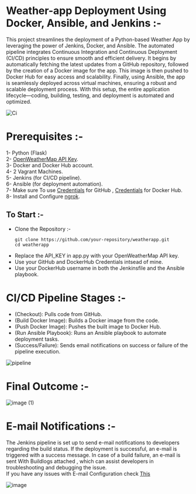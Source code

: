 # **Weather-app Deployment Using Docker, Ansible, and Jenkins :-**
This project streamlines the deployment of a Python-based Weather App by leveraging the power of Jenkins, Docker, and Ansible. The automated pipeline integrates Continuous Integration and Continuous Deployment (CI/CD) principles to ensure smooth and efficient delivery. It begins by automatically fetching the latest updates from a GitHub repository, followed by the creation of a Docker image for the app. This image is then pushed to Docker Hub for easy access and scalability. Finally, using Ansible, the app is seamlessly deployed across virtual machines, ensuring a robust and scalable deployment process. With this setup, the entire application lifecycle—coding, building, testing, and deployment is automated and optimized.

![Ci](https://github.com/user-attachments/assets/ebe1750e-cf9c-4fe2-aee0-550bf0c952fe)

# Prerequisites :-
1- Python (Flask)  
2- [OpenWeatherMap API Key](https://openweathermap.org/api/).  
3- Docker and Docker Hub account.  
4- 2 Vagrant Machines.  
5- Jenkins (for CI/CD pipeline).  
6- Ansible (for deployment automation).  
7- Make sure To use [Credentials](https://medium.com/@nikhil.nagarajappa/configuring-the-git-credentials-in-jenkins-4b584a797b45/) for GitHub , [Credentials](https://dzone.com/articles/building-docker-images-to-docker-hub-using-jenkins/) for Docker Hub.  
8- Install and Configure [ngrok](https://ngrok.com/docs/getting-started/).  
## To Start :-
- Clone the Repository :-
  ```
  git clone https://github.com/your-repository/weatherapp.git
  cd weatherapp
  ```
- Replace the API_KEY in app.py with your OpenWeatherMap API key.
- Use your GitHub and DockerHub Credentials intsead of mine. 
- Use your DockerHub username in both the Jenkinsfile and the Ansible playbook.    
# CI/CD Pipeline Stages :-  
- (Checkout): Pulls code from GitHub.
- (Build Docker Image): Builds a Docker image from the code.
- (Push Docker Image): Pushes the built image to Docker Hub.
- (Run Ansible Playbook): Runs an Ansible playbook to automate deployment tasks.
- (Success/Failure): Sends email notifications on success or failure of the pipeline execution.

![pipeline](https://github.com/user-attachments/assets/0d19a4f5-7972-4d4d-b698-fcfd74313bfe)  
# Final Outcome :-    

![image (1)](https://github.com/user-attachments/assets/33a9e262-d305-4a96-b3dc-58be966ea8f7)


# E-mail Notifications :-  
The Jenkins pipeline is set up to send e-mail notifications to developers regarding the build status. If the deployment is successful, an e-mail is triggered with a success message. In case of a build failure, an e-mail is sent With Buildlogs attached , which can assist developers in troubleshooting and debugging the issue.  
If you have any issues with E-mail Configuration check [This](https://pradeep-sg406.medium.com/how-to-configure-email-notification-in-jenkins-227b58d3c017/)   

![image](https://github.com/user-attachments/assets/c990a456-6b2f-4cec-ad8b-38ff7eacb285)











